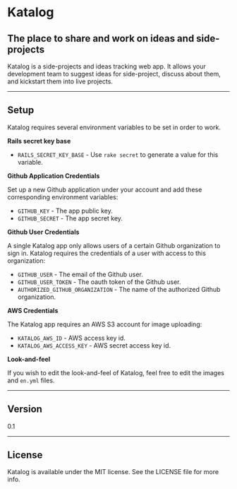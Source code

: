 # Katalog
## The place to share and work on ideas and side-projects

Katalog is a side-projects and ideas tracking web app. It allows your development team to suggest ideas for side-project, discuss about them, and kickstart them into live projects.

---------------------

## Setup

Katalog requires several environment variables to be set in order to work.

__Rails secret key base__

* `RAILS_SECRET_KEY_BASE` - Use `rake secret` to generate a value for this variable.

__Github Application Credentials__

Set up a new Github application under your account and add these corresponding environment variables:

* `GITHUB_KEY` - The app public key.
* `GITHUB_SECRET` - The app secret key.

__Github User Credentials__

A single Katalog app only allows users of a certain Github organization to sign in. Katalog requires the credentials of a user with access to this organization:

* `GITHUB_USER` - The email of the Github user.
* `GITHUB_USER_TOKEN` - The oauth token of the Github user.
* `AUTHORIZED_GITHUB_ORGANIZATION` - The name of the authorized Github organization.

__AWS Credentials__

The Katalog app requires an AWS S3 account for image uploading:

* `KATALOG_AWS_ID` - AWS access key id.
* `KATALOG_AWS_ACCESS_KEY` - AWS secret access key id.

__Look-and-feel__

If you wish to edit the look-and-feel of Katalog, feel free to edit the images and `en.yml` files.

---------------------

## Version
0.1

---------------------

## License

Katalog is available under the MIT license. See the LICENSE file for more info.
